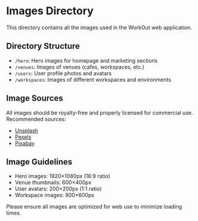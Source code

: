 # Images Directory

This directory contains all the images used in the WorkOut web application.

## Directory Structure

- `/hero`: Hero images for homepage and marketing sections
- `/venues`: Images of venues (cafes, workspaces, etc.)
- `/users`: User profile photos and avatars
- `/workspaces`: Images of different workspaces and environments

## Image Sources

All images should be royalty-free and properly licensed for commercial use. Recommended sources:

- [Unsplash](https://unsplash.com)
- [Pexels](https://pexels.com)
- [Pixabay](https://pixabay.com)

## Image Guidelines

- Hero images: 1920×1080px (16:9 ratio)
- Venue thumbnails: 600×400px
- User avatars: 200×200px (1:1 ratio)
- Workspace images: 800×600px

Please ensure all images are optimized for web use to minimize loading times.